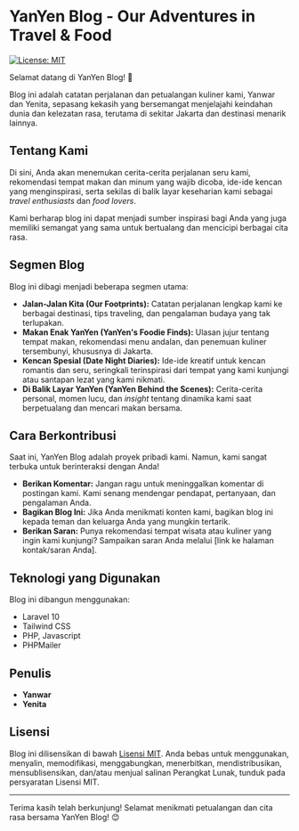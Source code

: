# YanYen Blog - Our Adventures in Travel & Food

[![License: MIT](https://img.shields.io/badge/License-MIT-yellow.svg)](https://opensource.org/licenses/MIT)

Selamat datang di YanYen Blog! 👋

Blog ini adalah catatan perjalanan dan petualangan kuliner kami, Yanwar dan Yenita, sepasang kekasih yang bersemangat menjelajahi keindahan dunia dan kelezatan rasa, terutama di sekitar Jakarta dan destinasi menarik lainnya.

## Tentang Kami

Di sini, Anda akan menemukan cerita-cerita perjalanan seru kami, rekomendasi tempat makan dan minum yang wajib dicoba, ide-ide kencan yang menginspirasi, serta sekilas di balik layar keseharian kami sebagai _travel enthusiasts_ dan _food lovers_.

Kami berharap blog ini dapat menjadi sumber inspirasi bagi Anda yang juga memiliki semangat yang sama untuk bertualang dan mencicipi berbagai cita rasa.

## Segmen Blog

Blog ini dibagi menjadi beberapa segmen utama:

-   **Jalan-Jalan Kita (Our Footprints):** Catatan perjalanan lengkap kami ke berbagai destinasi, tips traveling, dan pengalaman budaya yang tak terlupakan.
-   **Makan Enak YanYen (YanYen's Foodie Finds):** Ulasan jujur tentang tempat makan, rekomendasi menu andalan, dan penemuan kuliner tersembunyi, khususnya di Jakarta.
-   **Kencan Spesial (Date Night Diaries):** Ide-ide kreatif untuk kencan romantis dan seru, seringkali terinspirasi dari tempat yang kami kunjungi atau santapan lezat yang kami nikmati.
-   **Di Balik Layar YanYen (YanYen Behind the Scenes):** Cerita-cerita personal, momen lucu, dan _insight_ tentang dinamika kami saat berpetualang dan mencari makan bersama.

## Cara Berkontribusi

Saat ini, YanYen Blog adalah proyek pribadi kami. Namun, kami sangat terbuka untuk berinteraksi dengan Anda!

-   **Berikan Komentar:** Jangan ragu untuk meninggalkan komentar di postingan kami. Kami senang mendengar pendapat, pertanyaan, dan pengalaman Anda.
-   **Bagikan Blog Ini:** Jika Anda menikmati konten kami, bagikan blog ini kepada teman dan keluarga Anda yang mungkin tertarik.
-   **Berikan Saran:** Punya rekomendasi tempat wisata atau kuliner yang ingin kami kunjungi? Sampaikan saran Anda melalui [link ke halaman kontak/saran Anda].

## Teknologi yang Digunakan

Blog ini dibangun menggunakan:

-   Laravel 10
-   Tailwind CSS
-   PHP, Javascript
-   PHPMailer

## Penulis

-   **Yanwar**
-   **Yenita**

## Lisensi

Blog ini dilisensikan di bawah [Lisensi MIT](https://opensource.org/licenses/MIT). Anda bebas untuk menggunakan, menyalin, memodifikasi, menggabungkan, menerbitkan, mendistribusikan, mensublisensikan, dan/atau menjual salinan Perangkat Lunak, tunduk pada persyaratan Lisensi MIT.

---

Terima kasih telah berkunjung! Selamat menikmati petualangan dan cita rasa bersama YanYen Blog! 😊
